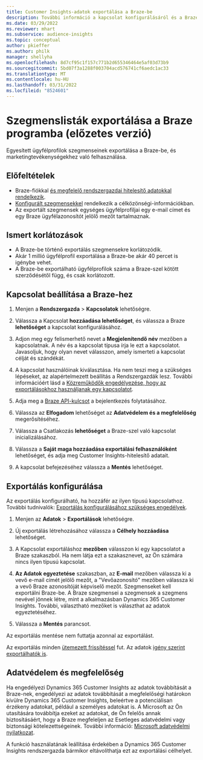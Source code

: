 ```yaml
---
title: Customer Insights-adatok exportálása a Braze-be
description: További információ a kapcsolat konfigurálásáról és a Braze-be való exportálásról.
ms.date: 03/29/2022
ms.reviewer: mhart
ms.subservice: audience-insights
ms.topic: conceptual
author: pkieffer
ms.author: philk
manager: shellyha
ms.openlocfilehash: 8d7cf95c1f157c771b2d655346464e5af03d73b9
ms.sourcegitcommit: 5bd07f3a1288f003704acd576741cf6aedc1ac33
ms.translationtype: MT
ms.contentlocale: hu-HU
ms.lasthandoff: 03/31/2022
ms.locfileid: "8524601"
---
```

# <a name="export-segment-lists-to-braze-preview"></a>Szegmenslisták exportálása a Braze programba (előzetes verzió)

Egyesített ügyfélprofilok szegmenseinek exportálása a Braze-be, és marketingtevékenységekhez való felhasználása.

## <a name="prerequisites"></a>Előfeltételek

-   Braze-fiókkal [és megfelelő rendszergazdai hitelesítő adatokkal rendelkezik](https://www.braze.com/).
-   [Konfigurált szegmensekkel](segments.md) rendelkezik a célközönségi-információkban.
-   Az exportált szegmensek egységes ügyfélprofiljai egy e-mail címet és egy Braze ügyfélazonosítót jelölő mezőt tartalmaznak. 

## <a name="known-limitations"></a>Ismert korlátozások

- A Braze-be történő exportálás szegmensekre korlátozódik.
- Akár 1 millió ügyfélprofil exportálása a Braze-be akár 40 percet is igénybe vehet. 
- A Braze-be exportálható ügyfélprofilok száma a Braze-szel kötött szerződésétől függ, és csak korlátozott.

## <a name="set-up-connection-to-braze"></a>Kapcsolat beállítása a Braze-hez

1. Menjen a **Rendszergazda** > **Kapcsolatok** lehetőségre.

1. Válassza a Kapcsolat **hozzáadása lehetőséget**, és válassza a Braze **lehetőséget** a kapcsolat konfigurálásához.

1. Adjon meg egy felismerhető nevet a **Megjelenítendő név** mezőben a kapcsolatnak. A név és a kapcsolat típusa írja le ezt a kapcsolatot. Javasoljuk, hogy olyan nevet válasszon, amely ismerteti a kapcsolat célját és szándékát.

1. A kapcsolat használóinak kiválasztása. Ha nem teszi meg a szükséges lépéseket, az alapértelmezett beállítás a Rendszergazdák lesz. További információért lásd a [Közreműködők engedélyezése, hogy az exportálásokhoz használjanak egy kapcsolatot](connections.md#allow-contributors-to-use-a-connection-for-exports).

1. Adja meg a [Braze API-kulcsot](https://www.braze.com/docs/api/basics/) a bejelentkezés folytatásához. 

1. Válassza az **Elfogadom** lehetőséget az **Adatvédelem és a megfelelőség** megerősítéséhez.

1. Válassza a Csatlakozás **lehetőséget** a Braze-szel való kapcsolat inicializálásához.

1. Válassza a **Saját maga hozzáadása exportálási felhasználóként** lehetőséget, és adja meg Customer Insights-hitelesítő adatait.

1. A kapcsolat befejezéséhez válassza a **Mentés** lehetőséget.

## <a name="configure-an-export"></a>Exportálás konfigurálása

Az exportálás konfigurálható, ha hozzáfér az ilyen típusú kapcsolathoz. További tudnivalók: [Exportálás konfigurálásához szükséges engedélyek](export-destinations.md#set-up-a-new-export).

1. Menjen az **Adatok** > **Exportálások** lehetőségre.

1. Új exportálás létrehozásához válassza a **Célhely hozzáadása** lehetőséget.

1. A Kapcsolat exportáláshoz **mezőben** válasszon ki egy kapcsolatot a Braze szakaszból. Ha nem látja ezt a szakasznevet, az Ön számára nincs ilyen típusú kapcsolat.  

3. **Az Adatok egyeztetése** szakaszban, az **E-mail** mezőben válassza ki a vevő e-mail címét jelölő mezőt, a "Vevőazonosító" mezőben válassza ki a vevő Braze azonosítóját képviselő mezőt. Szegmenseket kell exportálni Braze-be. A Braze szegmensei a szegmensek a szegmens nevével jönnek létre, mint a alkalmazásban Dynamics 365 Customer Insights. További, választható mezőket is választhat az adatok egyeztetéséhez. 

1. Válassza a **Mentés** parancsot.

Az exportálás mentése nem futtatja azonnal az exportálást.

Az exportálás minden [ütemezett frissítéssel](system.md#schedule-tab) fut. Az adatok [igény szerint exportálhatók is](export-destinations.md#run-exports-on-demand). 


## <a name="data-privacy-and-compliance"></a>Adatvédelem és megfelelőség

Ha engedélyezi Dynamics 365 Customer Insights az adatok továbbítását a Braze-nek, engedélyezi az adatok továbbítását a megfelelőségi határokon kívülre Dynamics 365 Customer Insights, beleértve a potenciálisan érzékeny adatokat, például a személyes adatokat is. A Microsoft az Ön utasítására továbbítja ezeket az adatokat, de Ön felelős annak biztosításáért, hogy a Braze megfeleljen az Esetleges adatvédelmi vagy biztonsági kötelezettségeinek. További információ: [Microsoft adatvédelmi nyilatkozat](https://go.microsoft.com/fwlink/?linkid=396732).

A funkció használatának leállítása érdekében a Dynamics 365 Customer Insights rendszergazda bármikor eltávolíthatja ezt az exportálási célhelyet.
